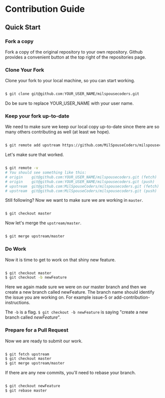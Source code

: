 # Contribution Guide

## Quick Start

### Fork a copy
Fork a copy  of the original repository to your own repository. Github provides
a convenient button at the top right of the repositories page.

### Clone Your Fork
Clone your fork to your local machine, so you can start working.

```bash

$ git clone git@github.com:YOUR_USER_NAME/milspousecoders.git

```

Do be sure to replace YOUR_USER_NAME with your user name.

### Keep your fork up-to-date
We need to make sure we keep our local copy up-to-date since there are so many
others contributing as well (at least we hope).

```bash

$ git remote add upstream https://github.com/MilSpouseCoders/milspousecoders.git

```

Let's make sure that worked.

```bash

$ git remote -v
# You should see something like this:
# origin	git@github.com:YOUR_USER_NAME/milspousecoders.git (fetch)
# origin	git@github.com:YOUR_USER_NAME/milspousecoders.git (push)
# upstream	git@github.com:MilSpouseCoders/milspousecoders.git (fetch)
# upstream	git@github.com:MilSpouseCoders/milspousecoders.git (push)

```

Still following? Now we want to make sure we are working in `master`.

```bash

$ git checkout master

```

Now let's merge the `upstream/master`.

```bash

$ git merge upstream/master

```

### Do Work
Now it is time to get to work on that shiny new feature.

```bash

$ git checkout master
$ git checkout -b newFeature

```

Here we again made sure we were on our master branch and then we create a new
branch called newFeature. The branch name should identify the issue you are
working on. For example issue-5 or add-contribution-instructions.  

The `-b` is a flag. `$ git checkout -b newFeature` is saying "create a new branch called
*newFeature*".

### Prepare for a Pull Request
Now we are ready to submit our work.

```bash

$ git fetch upstream
$ git checkout master
$ git merge upstream/master

```

If there are any new commits, you'll need to rebase your branch.

```bash

$ git checkout newFeature
$ git rebase master

```
